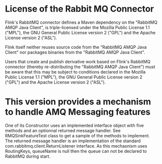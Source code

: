 # License of the Rabbit MQ Connector

Flink's RabbitMQ connector defines a Maven dependency on the
"RabbitMQ AMQP Java Client", is triple-licensed under the Mozilla Public License 1.1 ("MPL"), the GNU General Public License version 2 ("GPL") and the Apache License version 2 ("ASL").

Flink itself neither reuses source code from the "RabbitMQ AMQP Java Client"
nor packages binaries from the "RabbitMQ AMQP Java Client".

Users that create and publish derivative work based on Flink's
RabbitMQ connector (thereby re-distributing the "RabbitMQ AMQP Java Client")
must be aware that this may be subject to conditions declared in the Mozilla Public License 1.1 ("MPL"), the GNU General Public License version 2 ("GPL") and the Apache License version 2 ("ASL").

# This version provides a mechanism to handle AMQ Messaging features

One of its Constructor uses an implemented interface object with five methods and an optionnal returned message handler. See RMQSinkFeatureTest class to get a sample of the methods to implement. The returned message handler is an implementation of the standard com.rabbitmq.client.ReturnListener interface. As this mechasnism uses RoutingKeys, queueName is null then the queue can not be declared to RabbitMQ during start. 

